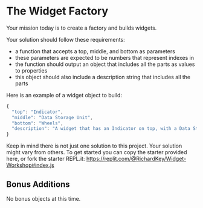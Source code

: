# The Widget Factory

Your mission today is to create a factory and builds widgets.

Your solution should follow these requirements:
* a function that accepts a top, middle, and bottom as parameters
* these parameters are expected to be numbers that represent indexes in 
* the function should output an object that includes all the parts as values to properties
* this object should also include a description string that includes all the parts

Here is an example of a widget object to build:
```javascript
{
  "top": "Indicator",
  "middle": "Data Storage Unit",
  "bottom": "Wheels",
  "description": "A widget that has an Indicator on top, with a Data Storage Unit in the middle, and Wheels on the bottom"
}
```

Keep in mind there is not just one solution to this project. Your solution might vary from others. To get started you can copy the starter provided here, or fork the starter REPL.it: https://replit.com/@RichardKey/Widget-Workshop#index.js

## Bonus Additions

No bonus objects at this time.
